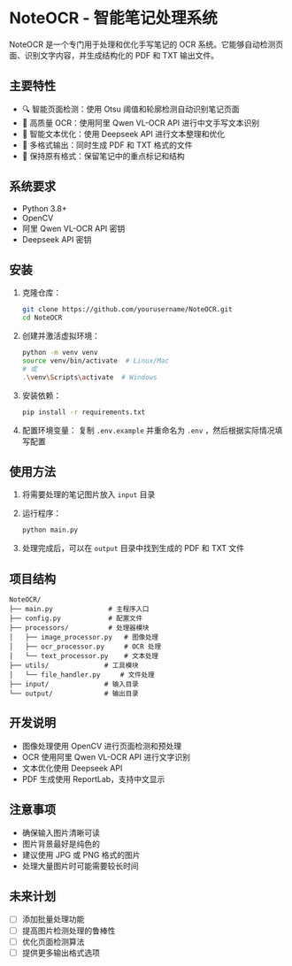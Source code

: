 # NoteOCR - 智能笔记处理系统

NoteOCR 是一个专门用于处理和优化手写笔记的 OCR 系统。它能够自动检测页面、识别文字内容，并生成结构化的 PDF 和 TXT 输出文件。

## 主要特性

- 🔍 智能页面检测：使用 Otsu 阈值和轮廓检测自动识别笔记页面
- 📝 高质量 OCR：使用阿里 Qwen VL-OCR API 进行中文手写文本识别
- 🎨 智能文本优化：使用 Deepseek API 进行文本整理和优化
- 📄 多格式输出：同时生成 PDF 和 TXT 格式的文件
- 🎯 保持原有格式：保留笔记中的重点标记和结构

## 系统要求

- Python 3.8+
- OpenCV
- 阿里 Qwen VL-OCR API 密钥
- Deepseek API 密钥

## 安装

1. 克隆仓库：
   ```bash
   git clone https://github.com/yourusername/NoteOCR.git
   cd NoteOCR
   ```

2. 创建并激活虚拟环境：
   ```bash
   python -m venv venv
   source venv/bin/activate  # Linux/Mac
   # 或
   .\venv\Scripts\activate  # Windows
   ```

3. 安装依赖：
   ```bash
   pip install -r requirements.txt
   ```

4. 配置环境变量：
   复制 `.env.example` 并重命名为 `.env` ，然后根据实际情况填写配置


## 使用方法

1. 将需要处理的笔记图片放入 `input` 目录

2. 运行程序：
   ```bash
   python main.py
   ```

3. 处理完成后，可以在 `output` 目录中找到生成的 PDF 和 TXT 文件

## 项目结构

```
NoteOCR/
├── main.py              # 主程序入口
├── config.py            # 配置文件
├── processors/          # 处理器模块
│   ├── image_processor.py   # 图像处理
│   ├── ocr_processor.py     # OCR 处理
│   └── text_processor.py    # 文本处理
├── utils/              # 工具模块
│   └── file_handler.py     # 文件处理
├── input/              # 输入目录
└── output/             # 输出目录
```

## 开发说明

- 图像处理使用 OpenCV 进行页面检测和预处理
- OCR 使用阿里 Qwen VL-OCR API 进行文字识别
- 文本优化使用 Deepseek API
- PDF 生成使用 ReportLab，支持中文显示

## 注意事项

- 确保输入图片清晰可读
- 图片背景最好是纯色的
- 建议使用 JPG 或 PNG 格式的图片
- 处理大量图片时可能需要较长时间

## 未来计划

- [ ] 添加批量处理功能
- [ ] 提高图片检测处理的鲁棒性
- [ ] 优化页面检测算法
- [ ] 提供更多输出格式选项
